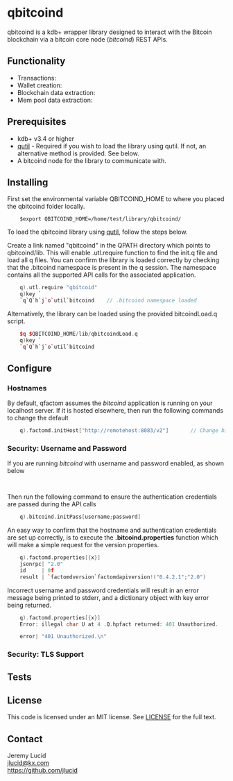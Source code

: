 # qbitcoind
qbitcoind is a kdb+ wrapper library designed to interact with the Bitcoin blockchain via a bitcoin core node (*bitcoind*) REST APIs. 

## Functionality
* Transactions: 
* Wallet creation:
* Blockchain data extraction:
* Mem pool data extraction:

## Prerequisites

* kdb+ v3.4 or higher
* [qutil](https://github.com/nugend/qutil) - Required if you wish to load the library using qutil.
  If not, an alternative method is provided. See below.
* A bitcoind node for the library to communicate with.  

## Installing

First set the environmental variable QBITCOIND_HOME to where you placed the qbitcoind folder locally.
```
    $export QBITCOIND_HOME=/home/test/library/qbitcoind/
```
To load the qbitcoind library using [qutil](https://github.com/nugend/qutil), follow the steps below.

Create a link named "qbitcoind" in the QPATH directory which points to qbitcoind/lib. This will enable .utl.require function to find the init.q file and load all q files. You can confirm the library is loaded correctly by checking that the .bitcoind namespace is present in the q session. The namespace contains all the supported API calls for the associated application.
```C++
    q).utl.require "qbitcoid"
    q)key `
    `q`Q`h`j`o`util`bitcoind    // .bitcoind namespace loaded
```    
Alternatively, the library can be loaded using the provided bitcoindLoad.q script.
```C++
    $q $QBITCOIND_HOME/lib/qbitcoindLoad.q
    q)key `
    `q`Q`h`j`o`util`bitcoind   
```

## Configure

### Hostnames

By default, qfactom assumes the *bitcoind* application is running on your localhost server.
If it is hosted elsewhere, then run the following commands to change the default

```C++
    q).factomd.initHost["http://remotehost:8083/v2"]       // Change bitcoind host location
```    
### Security: Username and Password

If you are running *bitcoind* with username and password enabled, as shown below 
```C++
    
```
Then run the following command to ensure the authentication credentials are passed during the API calls
```C++
    q).bitcoind.initPass[username;password]
```
An easy way to confirm that the hostname and authentication credentials are set up correctly, is to execute the **.bitcoind.properties** function which will make a simple request for the version properties.

```C++
    q).factomd.properties[{x}]
    jsonrpc| "2.0"
    id     | 0f
    result | `factomdversion`factomdapiversion!("0.4.2.1";"2.0")
```

Incorrect username and password credentials will result in an error message being printed to stderr,
and a dictionary object with key error being returned.
```C++
    q).factomd.properties[{x}]
    Error: illegal char U at 4 .Q.hpfact returned: 401 Unauthorized.

    error| "401 Unauthorized.\n"
```
### Security: TLS Support


## Tests


## License

This code is licensed under an MIT license.  See [LICENSE](https://github.com/jlucid/qfactom/blob/master/LICENSE) for
the full text.

## Contact

Jeremy Lucid  
jlucid@kx.com  
https://github.com/jlucid  

